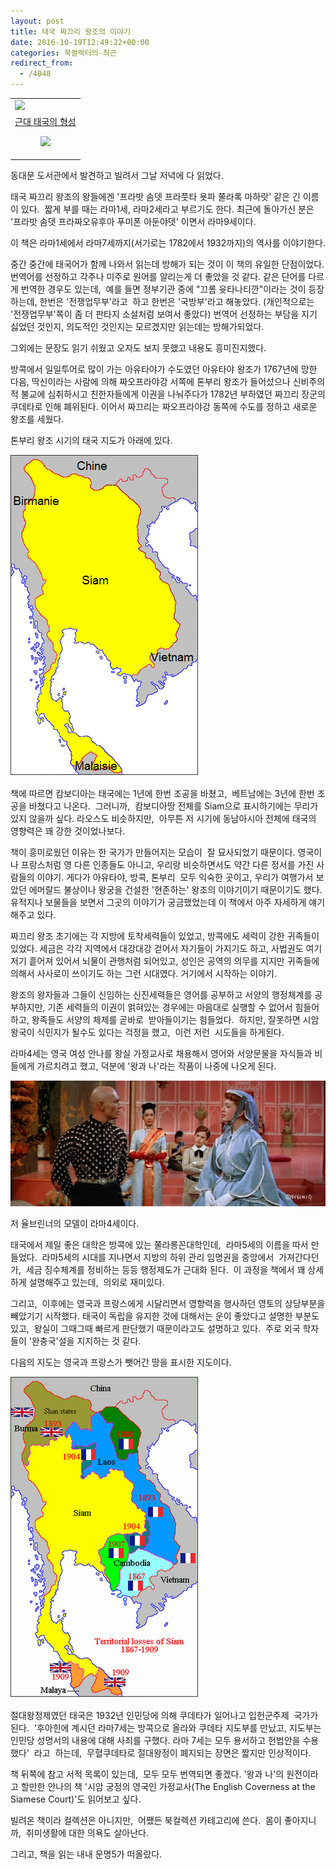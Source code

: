```yaml
---
layout: post
title: 태국 짜끄리 왕조의 이야기
date: 2016-10-19T12:49:22+00:00
categories: 북컬렉터의-최근
redirect_from:
  - /4048
---
```




<table>

<tbody>

<tr>

<td><a href="http://www.aladin.co.kr/shop/wproduct.aspx?ItemId=63822597&amp;ttbkey=ttbjinto1216002&amp;COPYPaper=1" target="_blank"><img src="http://image.aladin.co.kr/product/6382/25/coversum/k552433749_1.jpg" /></a></td>

</tr>

<tr>

<td align="center"><a href="http://www.aladin.co.kr/shop/wproduct.aspx?ItemId=63822597&amp;ttbkey=ttbjinto1216002&amp;COPYPaper=1" target="_blank">근대 태국의 형성</a>

<img src="http://image.aladin.co.kr/img/common/star_s10.gif" /></td>

</tr>

</tbody>

</table>

동대문 도서관에서 발견하고 빌려서 그날 저녁에 다 읽었다.

태국 짜끄리 왕조의 왕들에겐 '프라밧 솜뎃 프라풋타 욧파 쭐라록 마하랏' 같은 긴 이름이 있다.  짧게 부를 때는 라마1세, 라마2세라고 부르기도 한다. 최근에 돌아가신 분은 '프라밧 솜뎃 프라짜오유후아 푸미폰 아둔야뎃' 이면서 라마9세이다.

이 책은 라마1세에서 라마7세까지(서기로는 1782에서 1932까지)의 역사를 이야기한다.

중간 중간에 태국어가 함께 나와서 읽는데 방해가 되는 것이 이 책의 유일한 단점이었다. 번역어를 선정하고 각주나 미주로 원어를 알리는게 더 좋았을 것 같다. 같은 단어를 다르게 번역한 경우도 있는데,  예를 들면 정부기관 중에 "끄롬 윳타나티깐"이라는 것이 등장하는데, 한번은 '전쟁업무부'라고  하고 한번은 '국방부'라고 해놓았다. (개인적으로는 '전쟁업무부'쪽이 좀 더 판타지 소설처럼 보여서 좋았다) 번역어 선정하는 부담을 지기 싫었던 것인지, 의도적인 것인지는 모르겠지만 읽는데는 방해가되었다.

그외에는 문장도 읽기 쉬웠고 오자도 보지 못했고 내용도 흥미진지했다.

방콕에서 일일투어로 많이 가는 아유타야가 수도였던 아유타야 왕조가 1767년에 망한 다음, 딱신이라는 사람에 의해 짜오프라야강 서쪽에 톤부리 왕조가 들어섰으나 신비주의적 불교에 심취하시고 친한자들에게 이권을 나눠주다가 1782년 부하였던 짜끄리 장군의 쿠데타로 인해 폐위된다. 이어서 짜끄리는 짜오프라야강 동쪽에 수도를 정하고 새로운 왕조를 세웠다.

톤부리 왕조 시기의 태국 지도가 아래에 있다.

![ ](/assets/media/uploads_2016_10_Carte_royaume_de_Siam.png)

책에 따르면 캄보디아는 태국에는 1년에 한번 조공을 바쳤고,  베트남에는 3년에 한번 조공을 바쳤다고 나온다.  그러니까,  캄보디아땅 전체를 Siam으로 표시하기에는 무리가 있지 않을까 싶다. 라오스도 비슷하지만,  아무튼 저 시기에 동남아시아 전체에 태국의 영향력은 꽤 강한 것이었나보다.

책이 흥미로웠던 이유는 한 국가가 만들어지는 모습이  잘 묘사되었기 때문이다. 영국이나 프랑스처럼 영 다른 인종들도 아니고, 우리랑 비슷하면서도 약간 다른 정서를 가진 사람들의 이야기. 게다가 아유타야, 방콕, 톤부리  모두 익숙한 곳이고, 우리가 여행가서 보았던 에머랄드 불상이나 왕궁을 건설한 '현존하는' 왕조의 이야기이기 때문이기도 했다. 유적지나 보물들을 보면서 그곳의 이야기가 궁금했었는데 이 책에서 아주 자세하게 얘기해주고 있다.

짜끄리 왕조 초기에는 각 지방에 토착세력들이 있었고, 방콕에도 세력이 강한 귀족들이 있었다. 세금은 각각 지역에서 대강대강 걷어서 자기들이 가지기도 하고, 사법권도 여기저기 흩어져 있어서 뇌물이 관행처럼 되어있고, 성인은 공역의 의무를 지지만 귀족들에 의해서 사사로이 쓰이기도 하는 그런 시대였다. 거기에서 시작하는 이야기.

왕조의 왕자들과 그들이 신임하는 신진세력들은 영어를 공부하고 서양의 행정체계를 공부하지만, 기존 세력들의 이권이 얽혀있는 경우에는 마음대로 실행할 수 없어서 힘들어하고, 왕족들도 서양의 체제를 곧바로  받아들이기는 힘들었다.  하지만, 잘못하면 시암왕국이 식민지가 될수도 있다는 걱정을 했고,  이런 저런  시도들을 하게된다.

라마4세는 영국 여성 안나를 왕실 가정교사로 채용해서 영어와 서양문물을 자식들과 비들에게 가르치려고 했고, 덕분에 '왕과 나'라는 작품이 나중에 나오게 된다.

![ ](/assets/media/uploads_2016_10_3.jpg)

저 율브린너의 모델이 라마4세이다.

태국에서 제일 좋은 대학은 방콕에 있는 쭐라롱꼰대학인데,  라마5세의 이름을 따서 만들었다.  라마5세의 시대를 지나면서 지방의 하위 관리 임명권을 중앙에서  가져간다던가,  세금 징수체계를 정비하는 등등 행정제도가 근대화 된다.  이 과정을 책에서 꽤 상세하게 설명해주고 있는데,  의외로 재미있다.

그리고,  이후에는 영국과 프랑스에게 시달리면서 영향력을 행사하던 영토의 상당부분을 빼았기기 시작했다. 태국이 독립을 유지한 것에 대해서는 운이 좋았다고 설명한 부분도  있고,  왕실이 그때그때 빠르게 판단했기 때문이라고도 설명하고 있다.  주로 외국 학자들이 '완충국'설을 지지하는 것 같다.

다음의 지도는 영국과 프랑스가 뺏어간 땅을 표시한 지도이다.

![ ](/assets/media/uploads_2016_10_e0079724_4f94abb3694e5.gif)

절대왕정제였던 태국은 1932년 인민당에 의해 쿠데타가 일어나고 입헌군주제  국가가  된다.  '후아힌에 계시던 라마7세는 방콕으로 올라와 쿠데타 지도부를 만났고, 지도부는 인민당 성명서의 내용에 대해 사죄를 구했다. 라마 7세는 모두 용서하고 헌법안을 수용했다'  라고  하는데,  무혈쿠데타로 절대왕정이 폐지되는 장면은 짧지만 인상적이다.

책 뒤쪽에 참고 서적 목록이 있는데,  모두 모두 번역되면 좋겠다. '왕과 나'의 원전이라고 할만한 안나의 책 '시암 궁정의 영국인 가정교사(The English Coverness at the Siamese Court)'도 읽어보고 싶다.

 

빌려온 책이라 컬렉션은 아니지만,  어쨌든 북컬렉션 카테고리에 쓴다.  몸이 좋아지니까,  취미생활에 대한 의욕도 살아난다.

 

그리고, 책을 읽는 내내 문명5가 떠올랐다.
<div id=comments>
</div>
